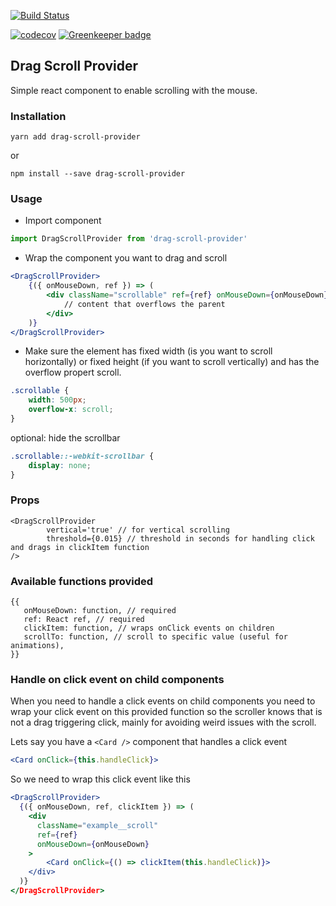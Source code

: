 [![Build Status](https://travis-ci.com/davidsa/drag-scroll-provider.svg?branch=develop)](https://travis-ci.com/davidsa/drag-scroll-provider)

[![codecov](https://codecov.io/gh/davidsa/drag-scroll-provider/branch/develop/graph/badge.svg)](https://codecov.io/gh/davidsa/drag-scroll-provider) [![Greenkeeper badge](https://badges.greenkeeper.io/davidsa/drag-scroll-provider.svg)](https://greenkeeper.io/)

## Drag Scroll Provider

Simple react component to enable scrolling with the mouse.

### Installation

`yarn add drag-scroll-provider`

or

`npm install --save drag-scroll-provider`

### Usage

* Import component

```javascript
import DragScrollProvider from 'drag-scroll-provider'
```

* Wrap the component you want to drag and scroll

```jsx
<DragScrollProvider>
    {({ onMouseDown, ref }) => (
        <div className="scrollable" ref={ref} onMouseDown={onMouseDown}>
            // content that overflows the parent
        </div>
    )}
</DragScrollProvider>
```

* Make sure the element has fixed width (is you want to scroll horizontally) or fixed height (if you want to scroll vertically) and has the overflow propert scroll.

```css
.scrollable {
    width: 500px;
    overflow-x: scroll;
}
```

optional: hide the scrollbar

```css
.scrollable::-webkit-scrollbar {
    display: none;
}
```

### Props

```
<DragScrollProvider
        vertical='true' // for vertical scrolling
        threshold={0.015} // threshold in seconds for handling click and drags in clickItem function
/>
```

### Available functions provided

```
{{
   onMouseDown: function, // required
   ref: React ref, // required
   clickItem: function, // wraps onClick events on children
   scrollTo: function, // scroll to specific value (useful for animations),
}}
```

### Handle on click event on child components

When you need to handle a click events on child components you need to wrap your click event on this provided function so the scroller knows that is not a drag triggering click, mainly for avoiding weird issues with the scroll.

Lets say you have a `<Card />` component that handles a click event

```jsx
<Card onClick={this.handleClick}>
```

So we need to wrap this click event like this

```jsx
<DragScrollProvider>
  {({ onMouseDown, ref, clickItem }) => (
    <div
      className="example__scroll"
      ref={ref}
      onMouseDown={onMouseDown}
    >
        <Card onClick={() => clickItem(this.handleClick)}>
    </div>
  )}
</DragScrollProvider>
```
